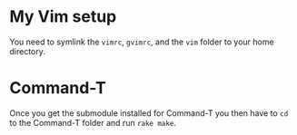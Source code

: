# My Vim setup

You need to symlink the `vimrc`, `gvimrc`, and the `vim` folder to your home
directory.

# Command-T

Once you get the submodule installed for Command-T you then have to `cd` to the
Command-T folder and run `rake make`.

